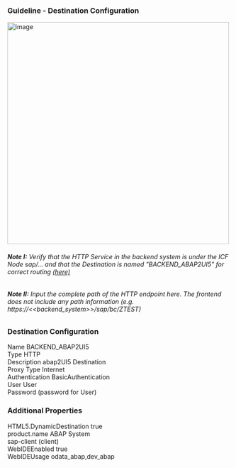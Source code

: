 ### Guideline - Destination Configuration

<img width="500" alt="image" src="https://github.com/abap2UI5/abap2UI5-btp_proxy_app/assets/102328295/1a4880fd-aad7-4f40-9a45-9452205f9bff"> <br>
###### **Note I:** Verify that the HTTP Service in the backend system is under the ICF Node sap/... and that the Destination is named "BACKEND_ABAP2UI5" for correct routing [(here)](https://github.com/abap2UI5/abap2UI5-btp_proxy_app/blob/e882d732eb509ce65f38e224112da8d8120b0f22/xs-app.json#L8)
###### **Note II:** Input the complete path of the HTTP endpoint here. The frontend does not include any path information (e.g. https://<<backend_system>>/sap/bc/ZTEST)


### Destination Configuration
Name                        BACKEND_ABAP2UI5 <br>
Type                        HTTP <br>
Description                 abap2UI5 Destination <br>
Proxy Type                  Internet <br>
Authentication              BasicAuthentication <br>
User                        User <br>
Password                    (password for User) <br>

### Additional Properties
HTML5.DynamicDestination    true <br>
product.name                ABAP System <br>
sap-client                  (client) <br>
WebIDEEnabled               true <br>
WebIDEUsage                 odata_abap,dev_abap <br>
